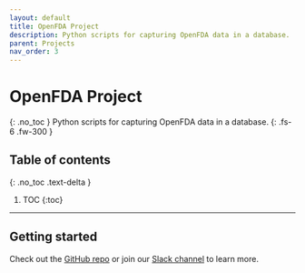 ```yaml
---
layout: default
title: OpenFDA Project
description: Python scripts for capturing OpenFDA data in a database.
parent: Projects
nav_order: 3
---
```


# OpenFDA Project
{: .no_toc }
Python scripts for capturing OpenFDA data in a database.
{: .fs-6 .fw-300 }

## Table of contents
{: .no_toc .text-delta }

1. TOC
{:toc}

---

## Getting started
Check out the [GitHub repo](https://github.com/coderxio/openfda) or join our [Slack channel](https://coderx.slack.com) to learn more.